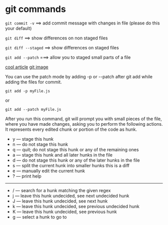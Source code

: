# git commands

`git commit -v` ==> add commit message with changes in file (please do this your default)

`git diff` ==> show differences on non staged files

`git diff --staged` ==> show differences on staged files

`git add --patch` ===> allow you to staged small parts of a file

[cool article](https://paritosh-pundir.medium.com/take-control-of-your-commits-with-git-adds-patch-mode-2a5187590c3)
[git image](https://informaticaynadamas.com/wp-content/uploads/2020/02/Agregar-un-t%C3%ADtulo-1.jpg)

You can use the patch mode by adding -p or --patch after git add while adding the files for commit.

```
git add -p myFile.js
```

or

```
git add --patch myFile.js
```

After you run this command, git will prompt you with small pieces of the file, where you have made changes, asking you to perform the following actions. It represents every edited chunk or portion of the code as hunk.

- y — stage this hunk
- n — do not stage this hunk
- q — quit; do not stage this hunk or any of the remaining ones
- a — stage this hunk and all later hunks in the file
- d — do not stage this hunk or any of the later hunks in the file
- s — split the current hunk into smaller hunks this is a diff
- e — manually edit the current hunk
- ? — print help

---

- / — search for a hunk matching the given regex
- j — leave this hunk undecided, see next undecided hunk
- J — leave this hunk undecided, see next hunk
- k — leave this hunk undecided, see previous undecided hunk
- K — leave this hunk undecided, see previous hunk
- g — select a hunk to go to
